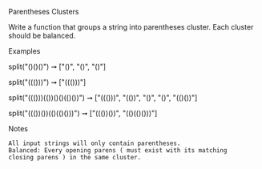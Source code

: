 
Parentheses Clusters

Write a function that groups a string into parentheses cluster.
Each cluster should be balanced.

Examples

split("()()()") ➞ ["()", "()", "()"]

split("((()))") ➞ ["((()))"]

split("((()))(())()()(()())") ➞ ["((()))", "(())", "()", "()", "(()())"]

split("((())())(()(()()))") ➞ ["((())())", "(()(()()))"]

Notes

    All input strings will only contain parentheses.
    Balanced: Every opening parens ( must exist with its matching 
    closing parens ) in the same cluster.

